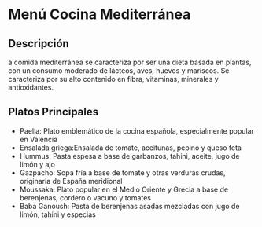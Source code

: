 # Menú Cocina Mediterránea

## Descripción
a comida mediterránea se caracteriza por ser una dieta basada en plantas, con un consumo moderado de lácteos, aves, huevos y mariscos. Se caracteriza por su alto contenido en fibra, vitaminas, minerales y antioxidantes. 

## Platos Principales

- Paella: Plato emblemático de la cocina española, especialmente popular en Valencia 
- Ensalada griega:Ensalada de tomate, aceitunas, pepino y queso feta 
- Hummus: Pasta espesa a base de garbanzos, tahini, aceite, jugo de limón y ajo 
- Gazpacho: Sopa fría a base de tomate y otras verduras crudas, originaria de España meridional 
- Moussaka: Plato popular en el Medio Oriente y Grecia a base de berenjenas, cordero o vacuno y tomates 
- Baba Ganoush: Pasta de berenjenas asadas mezcladas con jugo de limón, tahini y especias 

